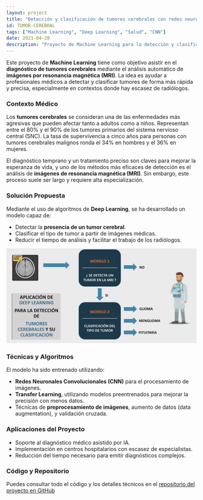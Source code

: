 ```yaml
---
layout: project
title: "Detección y clasificación de tumores cerebrales con redes neuronales recurrentes "
id: TUMOR-CEREBRAL
tags: ["Machine Learning", "Deep Learning", "Salud", "CNN"]
date: 2021-04-20
description: "Proyecto de Machine Learning para la detección y clasificación de tumores cerebrales mediante resonancia magnética, utilizando CNN y Transfer Learning."
---
```


Este proyecto de **Machine Learning** tiene como objetivo asistir en el **diagnóstico de tumores cerebrales** mediante el análisis automático de **imágenes por resonancia magnética (MRI)**. La idea es ayudar a profesionales médicos a detectar y clasificar tumores de forma más rápida y precisa, especialmente en contextos donde hay escasez de radiólogos.

### Contexto Médico

Los **tumores cerebrales** se consideran una de las enfermedades más agresivas que pueden afectar tanto a adultos como a niños. Representan entre el 80% y el 90% de los tumores primarios del sistema nervioso central (SNC). La tasa de supervivencia a cinco años para personas con tumores cerebrales malignos ronda el 34% en hombres y el 36% en mujeres.

El diagnóstico temprano y un tratamiento preciso son claves para mejorar la esperanza de vida, y uno de los métodos más eficaces de detección es el análisis de **imágenes de resonancia magnética (MRI)**. Sin embargo, este proceso suele ser largo y requiere alta especialización.

### Solución Propuesta

Mediante el uso de algoritmos de **Deep Learning**, se ha desarrollado un modelo capaz de:

- Detectar la **presencia de un tumor cerebral**.
- Clasificar el tipo de tumor a partir de imágenes médicas.
- Reducir el tiempo de análisis y facilitar el trabajo de los radiólogos.

![Modelo ML](/assets/img/ML-TumorCerebral/ML_MODELO.jpg)

### Técnicas y Algoritmos

El modelo ha sido entrenado utilizando:

- **Redes Neuronales Convolucionales (CNN)** para el procesamiento de imágenes.
- **Transfer Learning**, utilizando modelos preentrenados para mejorar la precisión con menos datos.
- Técnicas de **preprocesamiento de imágenes**, aumento de datos (data augmentation), y validación cruzada.

### Aplicaciones del Proyecto

- Soporte al diagnóstico médico asistido por IA.
- Implementación en centros hospitalarios con escasez de especialistas.
- Reducción del tiempo necesario para emitir diagnósticos complejos.

### Código y Repositorio

Puedes consultar todo el código y los detalles técnicos en el [repositorio del proyecto en GitHub](https://github.com/Cristina-MG/Brain-Tumor-)
